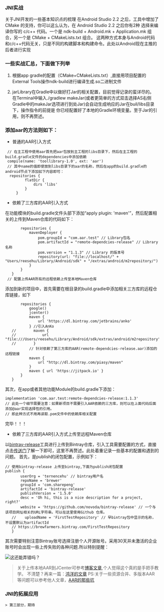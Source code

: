 ### JNI实战
   关于JNI开发的一些基本知识点的梳理
        在Android Studio 2.2 之后，工具中增加了 CMake 的支持，你可以这么认为，在 Android Studio 2.2 之后你有2种
   选择来编译你写的 c/c++ 代码。一个是 ndk-build + Android.mk + Application.mk 组合，另一个是 CMake + CMakeLists.txt 组合。
        这两种方式本身与Android代码和c/c++代码无关，只是不同的构建脚本和构建命令。此处以Android现在主推的后者进行实现

### 一些实战汇总，下面做下列举
    
   1. 根据app gradle的配置（CMake+CMakeLists.txt）,直接用项目配置的External Tools操作ndk-build进行编译生成.so二进制文件
    
   2. jarLibrary在Gradle中以做好打Jar的相关配置，目前觉得记录的蛮详尽的。
    在Terminal中输入./gradlew makeJar(或者更简单的方式双击选择AS右侧Gradle中的makeJar选项进行到处Jar)会自动生成响应的Jar在buil/libs目录下，操作指令的前提是
    你已经配置好了本地的Gradle环境变量。至于Jar的引用，则不再赘述。
### 添加aar的方法则如下：
   -  普通的AAR引入方式
   
   ``` 
    // 在主工程中使用aar首先把aar包放到主工程的libs目录下，然后在主工程的build.gradle文件的dependencies中添加依赖
    compile(name: 'toollibrary-1.0', ext: 'aar') 
    // 其中name的值即使放到libs目录下的aar的名称，然后在app的build.gradle的android节点下添加如下内容即可：
     repositories {  
            flatDir {  
                dirs 'libs'  
            }  
        }
   ```
   - 依赖了三方库的AAR引入方式
   
   在功能模块的build.gradle文件头部下添加“apply plugin: 'maven'”，然后配置相关的上传到Maven仓库的代码如下：
      
   ```uploadArchives {
          repositories {
              mavenDeployer {
                  pom.groupId = "com.aar.test" // Library包名
                  pom.artifactId = "remote-dependcies-release" // Library名称
                  pom.version = "1.1.3" // Library 的版本号
                  repository(url: "file://localhost/" + "Users/reesehu/Library/Android/sdk" + "/extras/android/m2repository/")
              }
          }
      }
    // 配置上传AAR所有的远程依赖上传至本地Maven仓库

   ```
   添加到新的项目中，首先需要在根目录的build.gradle中添加相关三方库的远程仓库链接，如下
   ```allprojects {
          repositories {
              google()
              jcenter()
              maven {
                  url 'https://dl.bintray.com/jetbrains/anko'
              } //引入AnKo
      //        maven {
      //            url "file:///Users/reesehu/Library/Android/sdk/extras/android/m2repository"
      //        }
              // 针对依赖了第三方库的AAR(remote-dependcies-release.aar)添加的远程链接
              maven {
                  url "http://dl.bintray.com/piasy/maven"
              }
              maven { url 'https://jitpack.io' }
          }
      }

```
   其次，在app或者其他功能Module的build.gradle下添加：
   ```    
   implementation 'com.aar.test:remote-dependcies-release:1.1.3'
   // 此处一个细节需要注意：如果新项目不需要引入AAR依赖的三方库，则可以在上面代码后面添加@aar实现选择性的引用。
   // 即此种方式不用再读取.pom文件中的依赖库相关配置
```
   完毕！！！
   
  - 依赖了三方库的AAR引入方式上传至远程Maven仓库
  
  以[bintray-release](https://github.com/novoda/bintray-release)工具进行上传到Bintray仓库，引入工具需要配置的方式，直接
  点击[传送门](https://github.com/novoda/bintray-release)了解一下即可，这里不再赘述。此处着重记录一些基本的配置和遇到的问题。
  首先，是publish的闭包配置，示例如下：
  ```
  // 使用bintray-release 上传至bintray,下面为publish闭包配置
  publish {
         userOrg = 'ternencehu' // bintray用户名
         repoName = 'brewer'
         groupId = 'com.sharepeng'
         artifactId = 'bintray-release'
         publishVersion = '1.5.0'
         desc = 'Oh hi, this is a nice description for a project, right?'
         website = 'https://github.com/novoda/bintray-release' // 一个与该项目网址相关的URL字符串。可以在这里使用Github 仓库。
     //    uploadName = 'FirstTestRepository' // 早bintray包中显示的名称，不设置默认为artifactId
     // https://brewfarmers.bintray.com/FirstTestRepository
     }

```
  
  其次需要特别注意Bintray账号选择注册个人开源账号。采用30天并未激活的企业账号时会出现一些上传失败的各种问题.所以特别提醒：
  
  ![这还能弄错吗？](https://github.com/hpuhsp/MyJNIDemo/tree/develop/Screenshots/702C0BF45444.png)

> 关于上传本地AAR到JCenter可参考[博客文章](https://blog.csdn.net/u014620028/article/details/78406167),个人觉得这个真的是手把手教学。
不清楚？再来一篇：[鸿洋的文章](https://blog.csdn.net/lmj623565791/article/details/51148825)
> PS:关于一些资源合并、多版本AAR等问题可以参考他人文章，[AAR的那些坑](https://www.jianshu.com/p/8c7acd1e926f?from=timeline)
### JNI的拓展应用

    > 第三部分，期待

